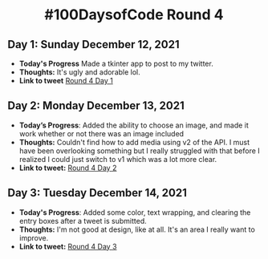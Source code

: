<h1 align="center"> #100DaysofCode Round 4</h1>

## Day 1: Sunday December 12, 2021
-   **Today's Progress** Made a tkinter app to post to my twitter.
-   **Thoughts:** It's ugly and adorable lol.
-   **Link to tweet** [Round 4 Day 1](https://twitter.com/AprilMayCodes/status/1470272027416223745)

## Day 2: Monday December 13, 2021
-   **Today’s Progress**: Added the ability to choose an image, and made it work whether or not there was an image included
-   **Thoughts:** Couldn't find how to add media using v2 of the API. I must have been overlooking something but I really struggled with that before I realized I could just switch to v1 which was a lot more clear.
-   **Link to tweet:** [Round 4 Day 2](https://twitter.com/AprilMayCodes/status/1470492688831201293)

## Day 3: Tuesday December 14, 2021
-   **Today's Progress**: Added some color, text wrapping, and clearing the entry boxes after a tweet is submitted.
-   **Thoughts:** I'm not good at design, like at all. It's an area I really want to improve.
-   **Link to tweet:** [Round 4 Day 3](https://twitter.com/AprilMayCodes/status/1470827448606642185)
